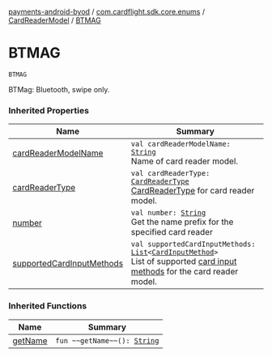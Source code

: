 [payments-android-byod](../../index.md) / [com.cardflight.sdk.core.enums](../index.md) / [CardReaderModel](index.md) / [BTMAG](./-b-t-m-a-g.md)

# BTMAG

`BTMAG`

BTMag: Bluetooth, swipe only.

### Inherited Properties

| Name | Summary |
|---|---|
| [cardReaderModelName](card-reader-model-name.md) | `val cardReaderModelName: `[`String`](https://kotlinlang.org/api/latest/jvm/stdlib/kotlin/-string/index.html)<br>Name of card reader model. |
| [cardReaderType](card-reader-type.md) | `val cardReaderType: `[`CardReaderType`](../-card-reader-type/index.md)<br>[CardReaderType](../-card-reader-type/index.md) for card reader model. |
| [number](number.md) | `val number: `[`String`](https://kotlinlang.org/api/latest/jvm/stdlib/kotlin/-string/index.html)<br>Get the name prefix for the specified card reader |
| [supportedCardInputMethods](supported-card-input-methods.md) | `val supportedCardInputMethods: `[`List`](https://kotlinlang.org/api/latest/jvm/stdlib/kotlin.collections/-list/index.html)`<`[`CardInputMethod`](../-card-input-method/index.md)`>`<br>List of supported [card input methods](../-card-input-method/index.md) for the card reader model. |

### Inherited Functions

| Name | Summary |
|---|---|
| [getName](get-name.md) | `fun ~~getName~~(): `[`String`](https://kotlinlang.org/api/latest/jvm/stdlib/kotlin/-string/index.html) |
